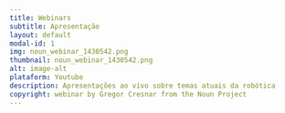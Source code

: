 ```yaml
---
title: Webinars
subtitle: Apresentação
layout: default
modal-id: 1
img: noun_webinar_1430542.png
thumbnail: noun_webinar_1430542.png
alt: image-alt
plataform: Youtube
description: Apresentações ao vivo sobre temas atuais da robótica 
copyright: webinar by Gregor Cresnar from the Noun Project
---
```

